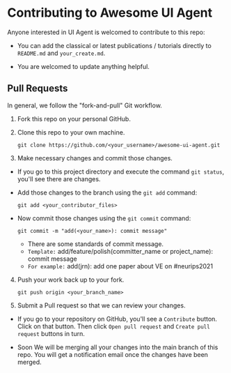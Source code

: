 # Contributing to Awesome UI Agent

Anyone interested in UI Agent is welcomed to contribute to this repo:

- You can add the classical or latest publications / tutorials directly to `README.md` and `your_create.md`.

- You are welcomed to update anything helpful.


## Pull Requests

In general, we follow the "fork-and-pull" Git workflow.

1. Fork this repo on your personal GitHub.

2. Clone this repo to your own machine.
    ```
    git clone https://github.com/<your_username>/awesome-ui-agent.git
    ```

3. Make necessary changes and commit those changes.
    
-  If you go to this project directory and execute the command `git status`, you'll see there are changes.

- Add those changes to the branch using the `git add` command:
    ```
    git add <your_contributor_files>
    ```
- Now commit those changes using the `git commit` command:
    ```
    git commit -m "add(<your_name>): commit message"
    ```
    * There are some standards of commit message.
    * `Template:` add/feature/polish(committer_name or project_name): commit message
    * `For example:` add(jrn): add one paper about VE on #neurips2021


4. Push your work back up to your fork.
    ```
    git push origin <your_branch_name>
    ```

5. Submit a Pull request so that we can review your changes.

- If you go to your repository on GitHub, you'll see a `Contribute` button. Click on that button. Then click `Open pull request` and `Create pull request` buttons in turn.

- Soon We will be merging all your changes into the main branch of this repo. You will get a notification email once the changes have been merged.

